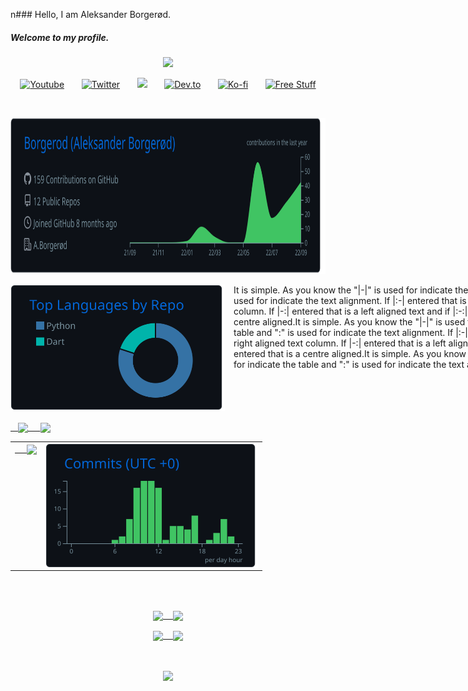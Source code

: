n### Hello, I am Aleksander Borgerød. 
##### Welcome to my profile.


<!-- Typing SVG by DenverCoder1 - https://github.com/DenverCoder1/readme-typing-svg -->

<p align="center">
  <a href="https://github.com/DenverCoder1/readme-typing-svg"><img src="https://readme-typing-svg.demolab.com/?lines=Full-stack%20web%20and%20app%20developer;Experienced%20UI%2FUX%20Designer;10%2B%20years%20of%20coding%20experience;Always%20learning%20new%20things&font=Fira%20Code&center=true&width=440&height=45&color=f75c7e&vCenter=true&size=22&pause=1000"></a>
</p>

<!-- Social icons section -->
<p align="center">
  <a href="https://www.youtube.com/c/DevProTips"><img width="32px" alt="Youtube" title="Youtube" src="https://i.imgur.com/qiXu7b2.png"/></a>
  &#8287;&#8287;&#8287;&#8287;&#8287;
  <a href="https://twitter.com/DenverCoder1"><img width="32px" alt="Twitter" title="Twitter" src="https://i.imgur.com/OXZM1L6.png"/></a>
  &#8287;&#8287;&#8287;&#8287;&#8287;
  <a href="https://discord.gg/fPrdqh3Zfu" alt="Dev Pro Tips Discussion & Support Server"><img width="32px" src="https://i.imgur.com/OViZO8J.png"/></a>
  &#8287;&#8287;&#8287;&#8287;&#8287;
  <a href="https://dev.to/denvercoder1"><img width="32px" alt="Dev.to" title="DenverCoder1 Dev.to" src="https://i.imgur.com/mVm29vK.png"></a>
  &#8287;&#8287;&#8287;&#8287;&#8287;
  <a href="https://ko-fi.com/jlawrence"><img width="32px" alt="Ko-fi" title="Buy me a coffee" src="https://i.imgur.com/PpLeD3K.png"/></a>
  &#8287;&#8287;&#8287;&#8287;&#8287;
  <a href="http://eyl327.mywebcommunity.org/promos/"><img width="32px" alt="Free Stuff" title="Free gifts for you" src="https://i.imgur.com/0uVwkoZ.png"/></a>
</p>

<br/>




<p align="center">
<img  height=250 max-width: max-content  src="https://raw.githubusercontent.com/Borgerod/Borgerod/main/profile-summary-card-output/github_dark/0-profile-details.svg"/>
</p>

<!-- <div align="center"> -->
  <div align="center" style="column-count: 2; width:700px">
    <img src="https://raw.githubusercontent.com/Borgerod/Borgerod/main/profile-summary-card-output/github_dark/1-repos-per-language.svg"/> 
    <div align="left" style="width:500px">
      It is simple. As you know the "|-|" is used for indicate the table and ":" is used for indicate the text alignment. If |:-| entered that is a right aligned text column. If |-:| entered that is a left aligned text and if |:-:| entered that is a centre aligned.It is simple. As you know the "|-|" is used for indicate the table and ":" is used for indicate the text alignment. If |:-| entered that is a right aligned text column. If |-:| entered that is a left aligned text and if |:-:| entered that is a centre aligned.It is simple. As you know the "|-|" is used for indicate the table and ":" is used for indicate the text alignment. 
    </div>
  </div>
<!-- </div> -->




<!-- <p>
  <div align = "center" style="column-count: 2;">
      <div>
        <div style="width:510px" > 
        <img align = "center" src="https://raw.githubusercontent.com/Borgerod/Borgerod/main/profile-summary-card-output/github_dark/1-repos-per-language.svg"/> 
        </div> 
        <div  style="width:500px"  align = left>
          It is simple. As you know the "|-|" is used for indicate the table and ":" is used for indicate the text alignment. If |:-| entered that is a right aligned text column. If |-:| entered that is a left aligned text and if |:-:| entered that is a centre aligned.It is simple. As you know the "|-|" is used for indicate the table and ":" is used for indicate the text alignment. If |:-| entered that is a right aligned text column. If |-:| entered that is a left aligned text and if |:-:| entered that is a centre aligned.It is simple. As you know the "|-|" is used for indicate the table and ":" is used for indicate the text alignment. 
        </div>
    </div>
  </div>
</p> -->





<!-- </div> -->

<!-- PROFILE STATS 1: -->
<p align="center">
  <table>
      <tr>
        <div style="display: inline-block;">
          <td valign="top">
            <a href="https://github.com/Borgerod/Borgerod">
              &nbsp;&nbsp;&nbsp;&nbsp; <img height=200 max-width: min-content align="center" src="https://streak-stats.demolab.com/?user=Borgerod&theme=github-dark&hide_border=true"  />
            </a>
          </td>
          <td valign="top">
            <a href="https://github.com/Borgerod/Borgerod">
              <img height=200 max-width: min-content  align="center" src="https://raw.githubusercontent.com/Borgerod/Borgerod/main/profile-summary-card-output/github_dark/4-productive-time.svg" /> 
            </a> 
          </td>
        </div>
      </tr>
      <a href="https://github.com/Borgerod/Borgerod">
          &nbsp;&nbsp;<img height=220 max-width: min-content align="center" src="https://github-readme-stats.vercel.app/api/top-langs/?username=Borgerod&theme=github_dark&hide=html,&langs_count=3&hide_border=true" />&nbsp;&nbsp;&nbsp;&nbsp;
      </a> 
      <a href="https://github.com/Borgerod/Borgerod">
          <img height=220 max-width: min-content align="center" src="https://github-readme-stats.vercel.app/api?username=Borgerod&theme=github_dark&show_icons=true&line_height=27&count_private=true&hide_border=true"  />
      </a>
    </p> 
  </table>
</p> 


<!-- Divider -->
<br></br>

<!-- REPO'S: -->
<p align="left">
  <p align="center">
  <a href="https://github.com/Borgerod/BarniBus">
    <img align="center" src="https://github-readme-stats.vercel.app/api/pin/?username=Borgerod&repo=BarniBus&theme=github_dark&hide_border=true" />&nbsp;&nbsp;&nbsp;
  </a>
  <a href="https://github.com/Borgerod/ProSpector">
    <img align="center" src="https://github-readme-stats.vercel.app/api/pin/?username=Borgerod&repo=ProSpector&theme=github_dark&hide_border=true" />
  </a>
</p>
<p align="center">
  <a href="https://github.com/Borgerod/Telegram_surveillance">
    <img align="center" src="https://github-readme-stats.vercel.app/api/pin/?username=Borgerod&repo=Telegram_surveillance&theme=github_dark&hide_border=true" />&nbsp;&nbsp;&nbsp;
  </a>
  <a href="https://github.com/Borgerod/Investerings_Kalkulator">
    <img align="center" src="https://github-readme-stats.vercel.app/api/pin/?username=Borgerod&repo=Investerings_Kalkulator&theme=github_dark&hide_border=true" />
  </a>
  </p>
</p>

<!-- PROFILE COUNTER: -->
<br>
  <P align = "center">
    <a>
      <img align="center" src="https://profile-counter.glitch.me/borgerod/count.svg"/>
    </a>
  </p>
</br>
<!-- </div> -->

<!-- 
<p align="center">
  <div  align = "left" style="column-count: 2;">
      <div style="display: inline-block;">
        <td valign="top">
        &nbsp;&nbsp;<img height=220 max-width: min-content align="center"  <img src="https://raw.githubusercontent.com/Borgerod/Borgerod/main/profile-summary-card-output/github_dark/1-repos-per-language.svg"/> &nbsp;&nbsp;&nbsp;&nbsp;
        </td>
        </div>
        <td valign="top">
        </td>
      </br></br></br> It is simple. As you know the "|-|" is used for indicate the table and ":" is used for indicate the text alignment. If |:-| entered that is a right aligned text column. If |-:| entered that is a left aligned text and if |:-:| entered that is a centre aligned.It is simple. As you know the "|-|" is used for indicate the table and ":" is used for indicate the text alignment. If |:-| entered that is a right aligned text column. If |-:| entered that is a left aligned text and if |:-:| entered that is a centre aligned.It is simple. As you know the "|-|" is used for indicate the table and ":" is used for indicate the text alignment. 
    </div>
</p>  -->



<!-- <p align="center">
<div  align="center" style="column-count: 1;">
      <img  height=250 max-width: max-content  src="https://raw.githubusercontent.com/Borgerod/Borgerod/main/profile-summary-card-output/github_dark/0-profile-details.svg"/>
    </div>
<p align="left">
  <div  align = "center" style="column-count: 2;">
    &nbsp;&nbsp;&nbsp;&nbsp;&nbsp;&nbsp;&nbsp;&nbsp; <div> 
    <img  src="https://raw.githubusercontent.com/Borgerod/Borgerod/main/profile-summary-card-output/github_dark/1-repos-per-language.svg"/>  &nbsp;&nbsp;&nbsp;&nbsp;
    <img src="https://raw.githubusercontent.com/Borgerod/Borgerod/main/profile-summary-card-output/github_dark/2-most-commit-language.svg"/> &nbsp;&nbsp;&nbsp;&nbsp;
    </div>
  </div>
  </p>
</p> -->